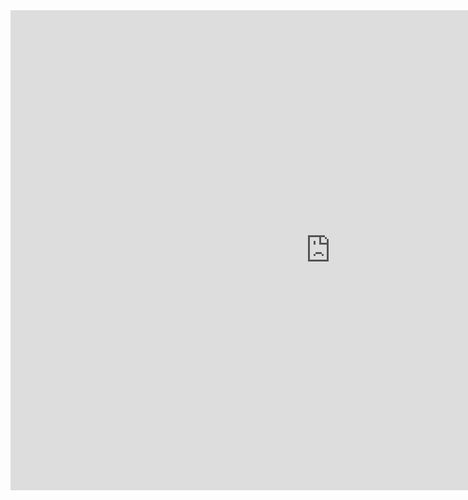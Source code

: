 <iframe
	src="https://tbuyuktanir-crowbardemoapp.hf.space"
	frameborder="0"
	width="1024"
	height="768"
></iframe>
